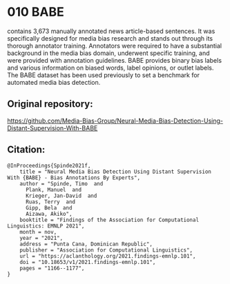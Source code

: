 # 010 BABE

 contains 3,673 manually
annotated news article-based sentences. It was specifically designed for media bias research
and stands out through its thorough annotator training. Annotators were required
to have a substantial background in the media bias domain, underwent specific
training, and were provided with annotation guidelines. BABE provides binary bias
labels and various information on biased words, label opinions, or outlet labels. The
BABE dataset has been used previously to set a benchmark for automated media
bias detection.

## Original repository:
https://github.com/Media-Bias-Group/Neural-Media-Bias-Detection-Using-Distant-Supervision-With-BABE

## Citation:
```
@InProceedings{Spinde2021f,
    title = "Neural Media Bias Detection Using Distant Supervision With {BABE} - Bias Annotations By Experts",
    author = "Spinde, Timo  and
      Plank, Manuel  and
      Krieger, Jan-David  and
      Ruas, Terry  and
      Gipp, Bela  and
      Aizawa, Akiko",
    booktitle = "Findings of the Association for Computational Linguistics: EMNLP 2021",
    month = nov,
    year = "2021",
    address = "Punta Cana, Dominican Republic",
    publisher = "Association for Computational Linguistics",
    url = "https://aclanthology.org/2021.findings-emnlp.101",
    doi = "10.18653/v1/2021.findings-emnlp.101",
    pages = "1166--1177",
}
```